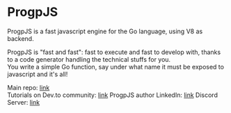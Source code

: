 # ProgpJS

ProgpJS is a fast javascript engine for the Go language, using V8 as backend.

ProgpJS is "fast and fast": fast to execute and fast to develop with, thanks to a code generator handling the technical stuffs for you.   
You write a simple Go function, say under what name it must be exposed to javascript and it's all!

Main repo: [link](https://github.com/progpjs/progpjs)  
Tutorials on Dev.to community: [link](https://dev.to/johanpiquet)
ProgpJS author LinkedIn: [link](https://www.linkedin.com/in/johan-piquet-72219114/)
Discord Server: [link](https://discord.com/channels/1193642220092403772/1193642220092403775)
